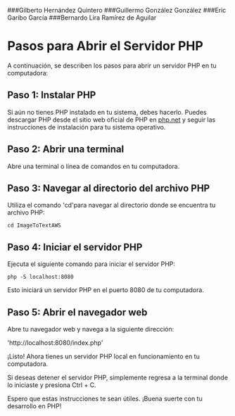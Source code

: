 ###Gilberto Hernández Quintero
###Guillermo González González
###Eric Garibo García
###Bernardo Lira Ramírez de Aguilar

# Pasos para Abrir el Servidor PHP

A continuación, se describen los pasos para abrir un servidor PHP en tu computadora:

## Paso 1: Instalar PHP

Si aún no tienes PHP instalado en tu sistema, debes hacerlo. Puedes descargar PHP desde el sitio web oficial de PHP en [php.net](https://www.php.net/downloads.php) y seguir las instrucciones de instalación para tu sistema operativo.

## Paso 2: Abrir una terminal

Abre una terminal o línea de comandos en tu computadora.

## Paso 3: Navegar al directorio del archivo PHP

Utiliza el comando 'cd'para navegar al directorio donde se encuentra tu archivo PHP:

``cd ImageToTextAWS``

## Paso 4: Iniciar el servidor PHP

Ejecuta el siguiente comando para iniciar el servidor PHP:

``php -S localhost:8080``

Esto iniciará un servidor PHP en el puerto 8080 de tu computadora.

## Paso 5: Abrir el navegador web

Abre tu navegador web y navega a la siguiente dirección:

'http://localhost:8080/index.php'

¡Listo! Ahora tienes un servidor PHP local en funcionamiento en tu computadora.

Si deseas detener el servidor PHP, simplemente regresa a la terminal donde lo iniciaste y presiona Ctrl + C.

Espero que estas instrucciones te sean útiles. ¡Buena suerte con tu desarrollo en PHP!
